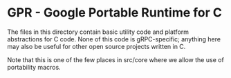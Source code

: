 # GPR - Google Portable Runtime for C

The files in this directory contain basic utility code and platform
abstractions for C code.  None of this code is gRPC-specific; anything
here may also be useful for other open source projects written in C.

Note that this is one of the few places in src/core where we allow
the use of portability macros.
